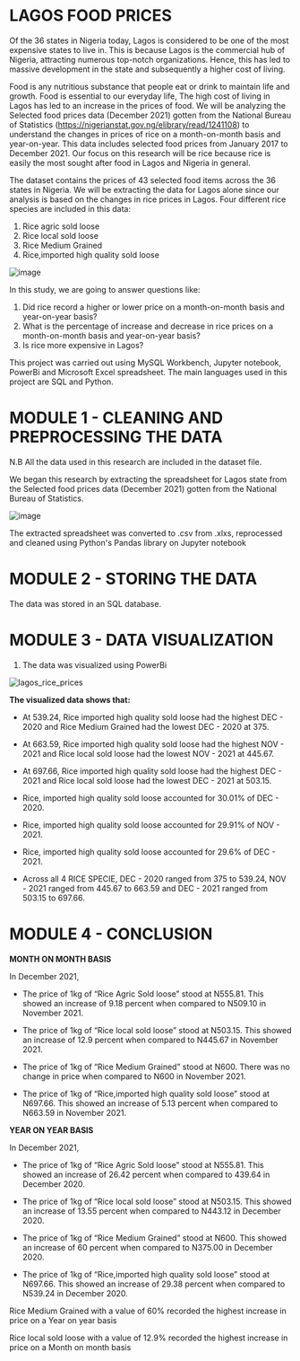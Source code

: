 # LAGOS FOOD PRICES
Of the 36 states in Nigeria today, Lagos is considered to be one of the most expensive states to live in. This is because Lagos is the commercial hub of Nigeria, attracting numerous top-notch organizations. Hence, this has led to massive development in the state and subsequently a higher cost of living.


Food is any nutritious substance that people eat or drink to maintain life and growth. Food is essential to our everyday life, The high cost of living in Lagos has led to an increase in the prices of food. 
We will be analyzing the Selected food prices data (December 2021) gotten from the National Bureau of Statistics (https://nigerianstat.gov.ng/elibrary/read/1241108) to understand the changes in prices of rice on a month-on-month basis and year-on-year. 
This data includes selected food prices from January 2017 to December 2021.
Our focus on this research will be rice because rice is easily the most sought after food in Lagos and Nigeria in general.


The dataset contains the prices of 43 selected food items across the 36 states in Nigeria. We will be extracting the data for Lagos alone since our analysis is based on the changes in rice prices in Lagos.
Four different rice species are included in this data:
1. Rice agric sold loose
2. Rice local sold loose
3. Rice Medium Grained
4. Rice,imported high quality sold loose

![image](https://user-images.githubusercontent.com/98736158/154783711-aa484c6b-255a-421c-9c60-5942c4d9834c.png)



In this study, we are going to answer questions like: 
1. Did rice record a higher or lower price on a month-on-month basis and year-on-year basis?
2. What is the percentage of increase and decrease in rice prices on a month-on-month basis and year-on-year basis?
3. Is rice more expensive in Lagos?


This project was carried out using MySQL Workbench, Jupyter notebook, PowerBi and Microsoft Excel spreadsheet. The main languages used in this project are SQL and Python.


# MODULE 1 - CLEANING AND PREPROCESSING THE DATA
N.B All the data used in this research are included in the dataset file.


We began this research by extracting the spreadsheet for Lagos state from the Selected food prices data (December 2021) gotten from the National Bureau of Statistics.



![image](https://user-images.githubusercontent.com/98736158/154784262-fff2f5ea-1919-4002-82c5-668b9b730ab8.png)



The extracted spreadsheet was converted to .csv from .xlxs, reprocessed and cleaned using Python's Pandas library on Jupyter notebook


# MODULE 2 - STORING THE DATA



The data was stored in an SQL database.


# MODULE 3 - DATA VISUALIZATION
1. The data was visualized using PowerBi



![lagos_rice_prices](https://user-images.githubusercontent.com/98736158/154831998-0469c05f-21d1-4f01-a699-40e6c307e1a4.JPG)


**The visualized data shows that:**


- At 539.24, Rice imported high quality sold loose had the highest DEC - 2020 and Rice Medium Grained had the lowest DEC - 2020 at 375.


- At 663.59, Rice imported high quality sold loose had the highest NOV - 2021 and Rice local sold loose had the lowest NOV - 2021 at 445.67.


- At 697.66, Rice imported high quality sold loose had the highest DEC - 2021 and Rice local sold loose had the lowest DEC - 2021 at 503.15.


- Rice, imported high quality sold loose accounted for 30.01% of DEC - 2020.


- Rice, imported high quality sold loose accounted for 29.91% of NOV - 2021.


- Rice, imported high quality sold loose accounted for 29.6% of DEC - 2021.


- Across all 4 RICE SPECIE, DEC - 2020 ranged from 375 to 539.24, NOV - 2021 ranged from 445.67 to 663.59 and DEC - 2021 ranged from 503.15 to 697.66.



# MODULE 4 - CONCLUSION



**MONTH ON MONTH BASIS**


In December 2021, 


- The price of 1kg of “Rice Agric Sold loose” stood at N555.81. This showed an increase of 9.18 percent when compared to N509.10 in November 2021.


- The price of 1kg of “Rice local sold loose” stood at N503.15. This showed an increase of 12.9 percent when compared to N445.67 in November 2021. 


- The price of 1kg of “Rice Medium Grained” stood at N600. There was no change in price when compared to N600 in November 2021. 


- The price of 1kg of “Rice,imported high quality sold loose” stood at N697.66. This showed an increase of 5.13 percent when compared to N663.59 in November 2021. 


**YEAR ON YEAR BASIS**


In December 2021,


- The price of 1kg of “Rice Agric Sold loose” stood at N555.81. This showed an increase of 26.42 percent when compared to 439.64 in December 2020.


- The price of 1kg of “Rice local sold loose” stood at N503.15. This showed an increase of 13.55 percent when compared to N443.12 in December 2020.


- The price of 1kg of “Rice Medium Grained” stood at N600. This showed an increase of 60 percent when compared to N375.00 in December 2020. 


- The price of 1kg of “Rice,imported high quality sold loose” stood at N697.66. This showed an increase of 29.38 percent when compared to N539.24 in December 2020.


Rice Medium Grained with a value of 60% recorded the highest increase in price on a Year on year basis


Rice local sold loose with a value of 12.9% recorded the highest increase in price on a Month on month basis
